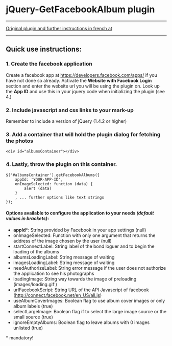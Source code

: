 # jQuery-GetFacebookAlbum plugin

***

[Original plugin and further instructions in french at](http://www.davel.fr/techblog/2010/06/plugin-jquery-get-facebook-albums-photos/)

***

## Quick use instructions:

### 1. Create the facebook application
Create a facebook app at https://developers.facebook.com/apps/ if you have not done so already. Activate the **Website with Facebook Login** section and enter the website url you will be using the plugin on. Look up the **App ID** and use this in your jquery code when initializing the plugin (see 4.)

### 2. Include javascript and css links to your mark-up
Remember to include a version of jQuery (1.4.2 or higher)
    <script src="http://ajax.googleapis.com/ajax/libs/jquery/1.4.2/jquery.min.js" type="text/javascript"></script>
    <script src="js/jquery.getfacebookalbums.js" type="text/javascript"></script>
    <link rel="stylesheet" href="css/jquery.getfacebookalbums.css" />

### 3. Add a container that will hold the plugin dialog for fetching the photos
    <div id="albumsContainer"></div>

### 4. Lastly, throw the plugin on this container.
    $('#albumsContainer').getFacebookAlbums({
        appId: 'YOUR-APP-ID', 
        onImageSelected: function (data) {
            alert (data)
        }
        , ... further options like text strings
    });

#### Options available to configure the application to your needs _(default values in brackets)_: 
* **appId***: String provided by Facebook in your app settings (null)
* onImageSelected: Function with only one argument that returns the address of the image chosen by the user (null)
* startConnectLabel: String label of the bond loguer and to begin the loading of the albums
* albumsLoadingLabel: String message of waiting
* imagesLoadingLabel: String message of waiting
* needAuthorizeLabel: String error message if the user does not authorize the application to see his photographs
* loadingImage: String way towards the image of preloading (images/loading.gif')
* urlFacebookScript: String URL of the API Javascript of facebook (http://connect.facebook.net/en_US/all.js)
* useAlbumCoverImages: Boolean flag to use album cover images or only album labels (true)
* selectLargeImage: Boolean flag if to select the large image source or the small source (true)
* ignoreEmptyAlbums: Boolean flag to leave albums with 0 images unlisted (true)

\* mandatory!